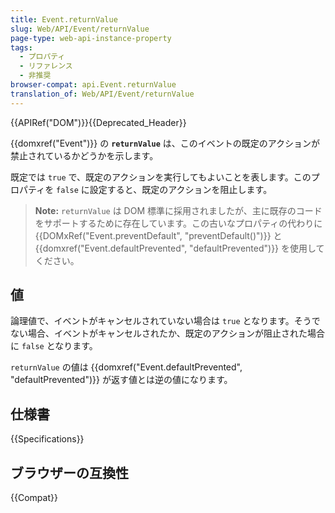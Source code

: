 ```yaml
---
title: Event.returnValue
slug: Web/API/Event/returnValue
page-type: web-api-instance-property
tags:
  - プロパティ
  - リファレンス
  - 非推奨
browser-compat: api.Event.returnValue
translation_of: Web/API/Event/returnValue
---
```

{{APIRef("DOM")}}{{Deprecated_Header}}

{{domxref("Event")}} の **`returnValue`** は、このイベントの既定のアクションが禁止されているかどうかを示します。

既定では `true` で、既定のアクションを実行してもよいことを表します。このプロパティを `false` に設定すると、既定のアクションを阻止します。

> **Note:** `returnValue` は DOM 標準に採用されましたが、主に既存のコードをサポートするために存在しています。この古いなプロパティの代わりに {{DOMxRef("Event.preventDefault", "preventDefault()")}} と {{domxref("Event.defaultPrevented", "defaultPrevented")}} を使用してください。

## 値

論理値で、イベントがキャンセルされていない場合は `true` となります。そうでない場合、イベントがキャンセルされたか、既定のアクションが阻止された場合に `false` となります。

`returnValue` の値は {{domxref("Event.defaultPrevented", "defaultPrevented")}} が返す値とは逆の値になります。

## 仕様書

{{Specifications}}

## ブラウザーの互換性

{{Compat}}
